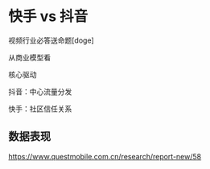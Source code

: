 # 快手 vs 抖音

视频行业必答送命题[doge]



从商业模型看



核心驱动

抖音：中心流量分发

快手：社区信任关系



## 数据表现

https://www.questmobile.com.cn/research/report-new/58